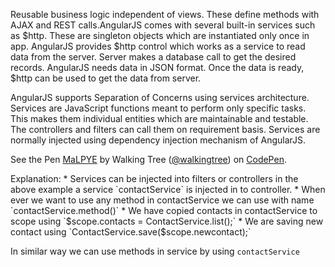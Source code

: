 Reusable business logic independent of views. These define methods with AJAX and REST calls.AngularJS comes with several built-in services such as $http. These are singleton objects which are instantiated only once in app. AngularJS provides $http control which works as a service to read 		data from the server. Server makes a database call to get the desired records. AngularJS needs data in JSON format. Once the 	data is ready, $http can be used to get the data from server.

AngularJS supports Separation of Concerns using services architecture. Services are JavaScript functions meant to perform only specific tasks. This makes them individual entities which are maintainable and testable. The controllers and filters can call them on requirement basis. Services are normally injected using dependency injection mechanism of AngularJS.

<p data-height="268" data-theme-id="0" data-slug-hash="MaLPYE" data-default-tab="result" data-user="walkingtree" class='codepen'>See the Pen <a href='http://codepen.io/walkingtree/pen/MaLPYE/'>MaLPYE</a> by Walking Tree (<a href='http://codepen.io/walkingtree'>@walkingtree</a>) on <a href='http://codepen.io'>CodePen</a>.</p>
<script async src="//assets.codepen.io/assets/embed/ei.js"></script>
Explanation: 
* Services can be injected into filters or controllers in the above example a service `contactService` is injected in to controller.
* When ever we want to use any method in contactService we can use with name `contactService.method()`
* We have copied contacts in contactService to scope using `$scope.contacts = ContactService.list();`
* We are saving new contact using `ContactService.save($scope.newcontact);`

In similar way we can use methods in service by using `contactService`

